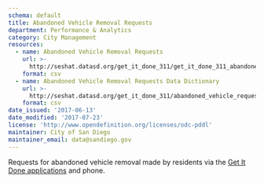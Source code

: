 ```yaml
---
schema: default
title: Abandoned Vehicle Removal Requests
department: Performance & Analytics
category: City Management
resources:
  - name: Abandoned Vehicle Removal Requests
    url: >-
      http://seshat.datasd.org/get_it_done_311/get_it_done_311_abandoned_vehicle_requests_datasd.csv
    format: csv
  - name: Abandoned Vehicle Removal Requests Data Dictionary
    url: >-
      http://seshat.datasd.org/get_it_done_311/abandoned_vehicle_requests_dictionary_datasd.csv
    format: csv
date_issued: '2017-06-13'
date_modified: '2017-07-23'
license: 'http://www.opendefinition.org/licenses/odc-pddl'
maintainer: City of San Diego
maintainer_email: data@sandiego.gov
---
```

Requests for abandoned vehicle removal made by residents via the
<a href="https://www.sandiego.gov/get-it-done" target="_blank" rel="noopener">
Get It Done applications</a> and phone.
